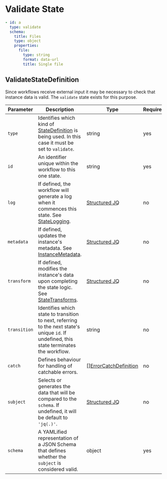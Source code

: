 # Validate State 

```yaml
- id: a
  type: validate
  schema:
    title: Files
    type: object
    properties:
      file:
        type: string
        format: data-url
        title: Single file
```

## ValidateStateDefinition

Since workflows receive external input it may be necessary to check that instance data is valid. The `validate` state exists for this purpose. 

| Parameter | Description | Type | Required |
| --- | --- | --- | --- |
| `type` | Identifies which kind of [StateDefinition](./states.md) is being used. In this case it must be set to `validate`. | string | yes | 
| `id` | An identifier unique within the workflow to this one state. | string | yes |
| `log` | If defined, the workflow will generate a log when it commences this state. See [StateLogging](./logging.md). | [Structured JQ](../instance-data/structured-jx.md) | no |
| `metadata` | If defined, updates the instance's metadata. See [InstanceMetadata](./metadata.md). | [Structured JQ](../instance-data/structured-jx.md) | no |
| `transform` | If defined, modifies the instance's data upon completing the state logic. See [StateTransforms](../instance-data/transforms.md). | [Structured JQ](../instance-data/structured-jx.md) | no |
| `transition` | Identifies which state to transition to next, referring to the next state's unique `id`. If undefined, this state terminates the workflow. | string | no |
| `catch` | Defines behaviour for handling of catchable errors.  | [[]ErrorCatchDefinition](./errors.md) | no |
| `subject` | Selects or generates the data that will be compared to the `schema`. If undefined, it will be default to `'jq(.)'`. | [Structured JQ](../instance-data/structured-jx.md) | no |
| `schema` | A YAMLified representation of a JSON Schema that defines whether the `subject` is considered valid. | object | yes |
